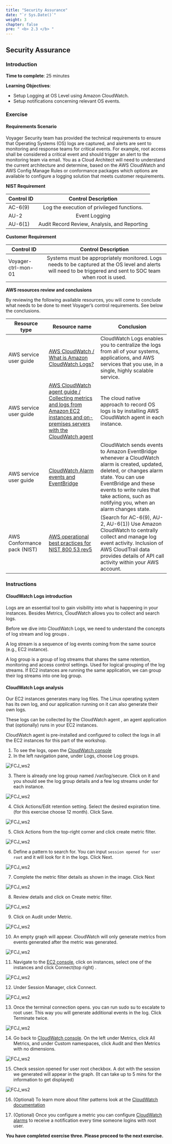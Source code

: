 ```yaml
---
title: "Security Assurance"
date: "`r Sys.Date()`"
weight: 3
chapter: false
pre: " <b> 2.3 </b> "
---
```


## Security Assurance

### Introduction

**Time to complete**: 25 minutes

**Learning Objectives**:

- Setup Logging at OS Level using Amazon CloudWatch.
- Setup notifications concerning relevant OS events.

### Exercise

#### Requirements Scenario

Voyager Security team has provided the technical requirements to ensure that Operating Systems (OS) logs are captured, and alerts are sent to monitoring and response teams for critical events. For example, root access shall be considered a critical event and should trigger an alert to the monitoring team via email. You as a Cloud Architect will need to understand the current architecture and determine, based on the AWS CloudWatch and AWS Config Manage Rules or conformance packages which options are available to configure a logging solution that meets customer requirements.

**NIST Requirement**

| Control ID |             Control Description              |
| ---------- | :------------------------------------------: |
| AC-6(9)    |  Log the execution of privileged functions.  |
| AU-2       |                Event Logging                 |
| AU-6(1)    | Audit Record Review, Analysis, and Reporting |

**Customer Requirement**

| Control ID          |                                                                       Control Description                                                                       |
| ------------------- | :-------------------------------------------------------------------------------------------------------------------------------------------------------------: |
| Voyager-ctrl-mon-01 | Systems must be appropriately monitored. Logs needs to be captured at the OS level and alerts will need to be triggered and sent to SOC team when root is used. |

**AWS resources review and conclusions**

By reviewing the following available resources, you will come to conclude what needs to be done to meet Voyager’s control requirements. See below the conclusions.

| Resource type               | Resource name                                                                                                                                                                                                                        | Conclusion                                                                                                                                                                                                                                                     |
| --------------------------- | ------------------------------------------------------------------------------------------------------------------------------------------------------------------------------------------------------------------------------------ | -------------------------------------------------------------------------------------------------------------------------------------------------------------------------------------------------------------------------------------------------------------- |
| AWS service user guide      | [AWS CloudWatch / What is Amazon CloudWatch Logs? ](https://docs.aws.amazon.com/AmazonCloudWatch/latest/logs/WhatIsCloudWatchLogs.html)                                                                                              | CloudWatch Logs enables you to centralize the logs from all of your systems, applications, and AWS services that you use, in a single, highly scalable service.                                                                                                |
| AWS service user guide      | [AWS CloudWatch agent guide / Collecting metrics and logs from Amazon EC2 instances and on-premises servers with the CloudWatch agent](https://docs.aws.amazon.com/AmazonCloudWatch/latest/monitoring/Install-CloudWatch-Agent.html) | The cloud native approach to record OS logs is by installing AWS CloudWatch agent in each instance.                                                                                                                                                            |
| AWS service user guide      | [CloudWatch Alarm events and EventBridge](https://docs.aws.amazon.com/AmazonCloudWatch/latest/monitoring/cloudwatch-and-eventbridge.html)                                                                                            | CloudWatch sends events to Amazon EventBridge whenever a CloudWatch alarm is created, updated, deleted, or changes alarm state. You can use EventBridge and these events to write rules that take actions, such as notifying you, when an alarm changes state. |
| AWS Conformance pack (NIST) | [AWS operational best practices for NIST 800 53 rev5](https://docs.aws.amazon.com/config/latest/developerguide/operational-best-practices-for-nist-800-53_rev_5.html)                                                                | (Search for AC-6(9), AU-2, AU-6(1)) Use Amazon CloudWatch to centrally collect and manage log event activity. Inclusion of AWS CloudTrail data provides details of API call activity within your AWS account.                                                  |

### Instructions

#### CloudWatch Logs introduction

Logs are an essential tool to gain visibility into what is happening in your instances. Besides Metrics, CloudWatch allows you to collect and search logs.

Before we dive into CloudWatch Logs, we need to understand the concepts of log stream and log groups .

A log stream is a sequence of log events coming from the same source (e.g., EC2 instance).

A log group is a group of log streams that shares the same retention, monitoring and access control settings. Used for logical grouping of the log streams. If EC2 instances are running the same application, we can group their log streams into one log group.

#### CloudWatch Logs analysis

Our EC2 instances generates many log files. The Linux operating system has its own log, and our application running on it can also generate their own logs.

These logs can be collected by the CloudWatch agent , an agent application that (optionally) runs in your EC2 instances.

CloudWatch agent is pre-installed and configured to collect the logs in all the EC2 instances for this part of the workshop.

1. To see the logs, open the [CloudWatch console](https://console.aws.amazon.com/cloudwatch/)
2. In the left navigation pane, under Logs, choose Log groups.

![FCJ_ws2](/images/2.scenario/111.png)

3. There is already one log group named /var/log/secure. Click on it and you should see the log group details and a few log streams under for each instance.

![FCJ_ws2](/images/2.scenario/112.png)

4. Click Actions/Edit retention setting. Select the desired expiration time. (for this exercise choose 12 month). Click Save.

![FCJ_ws2](/images/2.scenario/113.png)

5. Click Actions from the top-right corner and click create metric filter.

![FCJ_ws2](/images/2.scenario/114.png)

6. Define a pattern to search for. You can input `session opened for user root` and it will look for it in the logs. Click Next.

![FCJ_ws2](/images/2.scenario/115.png)

7. Complete the metric filter details as shown in the image. Click Next

![FCJ_ws2](/images/2.scenario/116.png)

8. Review details and click on Create metric filter.

![FCJ_ws2](/images/2.scenario/117.png)

9. Click on Audit under Metric.

![FCJ_ws2](/images/2.scenario/118.png)

10. An empty graph will appear. CloudWatch will only generate metrics from events generated after the metric was generated.

![FCJ_ws2](/images/2.scenario/119.png)

11. Navigate to the [EC2 console](https://us-east-1.console.aws.amazon.com/ec2/v2/home?region=us-east-1#Home:), click on instances, select one of the instances and click Connect(top right) .

![FCJ_ws2](/images/2.scenario/120.png)

12. Under Session Manager, click Connect.

![FCJ_ws2](/images/2.scenario/121.png)

13. Once the terminal connection opens. you can run sudo su to escalate to root user. This way you will generate additional events in the log. Click Terminate twice.

![FCJ_ws2](/images/2.scenario/122.png)

14. Go back to [CloudWatch console](https://us-east-1.console.aws.amazon.com/cloudwatch/home?region=us-east-1#). On the left under Metrics, click All Metrics, and under Custom namespaces, click Audit and then Metrics with no dimensions.

![FCJ_ws2](/images/2.scenario/123.png)

15. Check session opened for user root checkbox. A dot with the session we generated will appear in the graph. (It can take up to 5 mins for the information to get displayed)

![FCJ_ws2](/images/2.scenario/124.png)

16. (Optional) To learn more about filter patterns look at the [CloudWatch documentation](https://docs.aws.amazon.com/AmazonCloudWatch/latest/logs/FilterAndPatternSyntax.html)

17. (Optional) Once you configure a metric you can configure [CloudWatch alarms](https://docs.aws.amazon.com/AmazonCloudWatch/latest/monitoring/AlarmThatSendsEmail.html) to receive a notification every time someone logins with root user.

**You have completed exercise three. Please proceed to the next exercise.**
